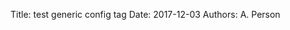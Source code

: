 Title: test generic config tag
Date: 2017-12-03
Authors: A. Person

<!-- This post is written by 
{% generic config author %}
if all goes well the blog post author (from settings, not from the post) shows up one line above -->
